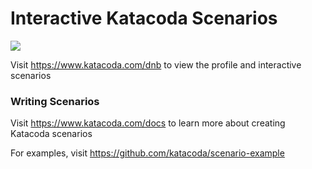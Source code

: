 # Interactive Katacoda Scenarios

[![](http://shields.katacoda.com/katacoda/dnb/count.svg)](https://www.katacoda.com/dnb "Get your profile on Katacoda.com")

Visit https://www.katacoda.com/dnb to view the profile and interactive scenarios

### Writing Scenarios
Visit https://www.katacoda.com/docs to learn more about creating Katacoda scenarios

For examples, visit https://github.com/katacoda/scenario-example
